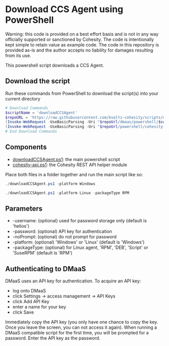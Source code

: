 # Download CCS Agent using PowerShell

Warning: this code is provided on a best effort basis and is not in any way officially supported or sanctioned by Cohesity. The code is intentionally kept simple to retain value as example code. The code in this repository is provided as-is and the author accepts no liability for damages resulting from its use.

This powershell script downloads a CCS Agent.

## Download the script

Run these commands from PowerShell to download the script(s) into your current directory

```powershell
# Download Commands
$scriptName = 'downloadCCSAgent'
$repoURL = 'https://raw.githubusercontent.com/bseltz-cohesity/scripts/master'
(Invoke-WebRequest -UseBasicParsing -Uri "$repoUrl/dmaas/powershell/$scriptName/$scriptName.ps1").content | Out-File "$scriptName.ps1"; (Get-Content "$scriptName.ps1") | Set-Content "$scriptName.ps1"
(Invoke-WebRequest -UseBasicParsing -Uri "$repoUrl/powershell/cohesity-api/cohesity-api.ps1").content | Out-File cohesity-api.ps1; (Get-Content cohesity-api.ps1) | Set-Content cohesity-api.ps1
# End Download Commands
```

## Components

* [downloadCCSAgent.ps1](https://raw.githubusercontent.com/bseltz-cohesity/scripts/master/dmaas/powershell/downloadCCSAgent/downloadCCSAgent.ps1): the main powershell script
* [cohesity-api.ps1](https://raw.githubusercontent.com/bseltz-cohesity/scripts/master/powershell/cohesity-api/cohesity-api.ps1): the Cohesity REST API helper module

Place both files in a folder together and run the main script like so:

```powershell
./downloadCCSAgent.ps1 -platform Windows
```

```powershell
./downloadCCSAgent.ps1 -platform Linux -packageType RPM
```

## Parameters

* -username: (optional) used for password storage only (default is 'helios')
* -password: (optional) API key for authentication
* -noPrompt: (optional) do not prompt for password
* -platform: (optional) 'Windows' or 'Linux' (default is 'Windows')
* -packageType: (optional) for Linux agent, 'RPM', 'DEB', 'Script' or 'SuseRPM' (default is 'RPM')

## Authenticating to DMaaS

DMaaS uses an API key for authentication. To acquire an API key:

* log onto DMaaS
* click Settings -> access management -> API Keys
* click Add API Key
* enter a name for your key
* click Save

Immediately copy the API key (you only have one chance to copy the key. Once you leave the screen, you can not access it again). When running a DMaaS compatible script for the first time, you will be prompted for a password. Enter the API key as the password.
